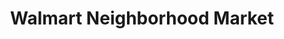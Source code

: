 ---
title: "Walmart Neighborhood Market"
url: /richmond/walmart-neighborhood-market/
shop: Supermarkt
---